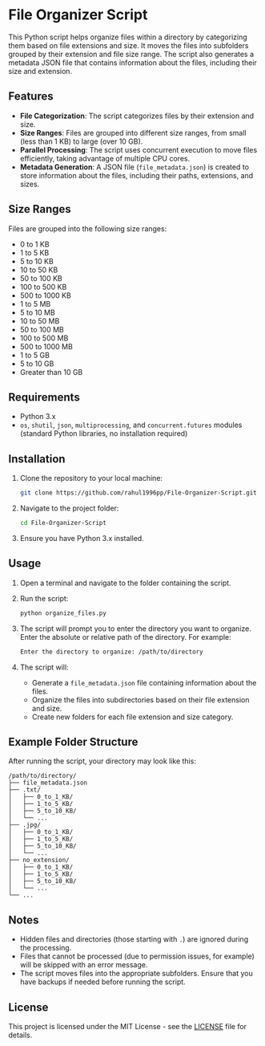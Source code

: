 # File Organizer Script

This Python script helps organize files within a directory by categorizing them based on file extensions and size. It moves the files into subfolders grouped by their extension and file size range. The script also generates a metadata JSON file that contains information about the files, including their size and extension.

## Features

- **File Categorization**: The script categorizes files by their extension and size.
- **Size Ranges**: Files are grouped into different size ranges, from small (less than 1 KB) to large (over 10 GB).
- **Parallel Processing**: The script uses concurrent execution to move files efficiently, taking advantage of multiple CPU cores.
- **Metadata Generation**: A JSON file (`file_metadata.json`) is created to store information about the files, including their paths, extensions, and sizes.

## Size Ranges

Files are grouped into the following size ranges:
- 0 to 1 KB
- 1 to 5 KB
- 5 to 10 KB
- 10 to 50 KB
- 50 to 100 KB
- 100 to 500 KB
- 500 to 1000 KB
- 1 to 5 MB
- 5 to 10 MB
- 10 to 50 MB
- 50 to 100 MB
- 100 to 500 MB
- 500 to 1000 MB
- 1 to 5 GB
- 5 to 10 GB
- Greater than 10 GB

## Requirements

- Python 3.x
- `os`, `shutil`, `json`, `multiprocessing`, and `concurrent.futures` modules (standard Python libraries, no installation required)

## Installation

1. Clone the repository to your local machine:
   ```bash
   git clone https://github.com/rahul1996pp/File-Organizer-Script.git
   ```

2. Navigate to the project folder:
   ```bash
   cd File-Organizer-Script
   ```

3. Ensure you have Python 3.x installed.

## Usage

1. Open a terminal and navigate to the folder containing the script.
2. Run the script:
   ```bash
   python organize_files.py
   ```
3. The script will prompt you to enter the directory you want to organize. Enter the absolute or relative path of the directory. For example:
   ```bash
   Enter the directory to organize: /path/to/directory
   ```

4. The script will:
   - Generate a `file_metadata.json` file containing information about the files.
   - Organize the files into subdirectories based on their file extension and size.
   - Create new folders for each file extension and size category.

## Example Folder Structure

After running the script, your directory may look like this:
```
/path/to/directory/
├── file_metadata.json
├── .txt/
│   ├── 0_to_1_KB/
│   ├── 1_to_5_KB/
│   ├── 5_to_10_KB/
│   └── ...
├── .jpg/
│   ├── 0_to_1_KB/
│   ├── 1_to_5_KB/
│   ├── 5_to_10_KB/
│   └── ...
├── no_extension/
│   ├── 0_to_1_KB/
│   ├── 1_to_5_KB/
│   ├── 5_to_10_KB/
│   └── ...
└── ...
```

## Notes

- Hidden files and directories (those starting with `.`) are ignored during the processing.
- Files that cannot be processed (due to permission issues, for example) will be skipped with an error message.
- The script moves files into the appropriate subfolders. Ensure that you have backups if needed before running the script.


## License

This project is licensed under the MIT License - see the [LICENSE](LICENSE) file for details.
